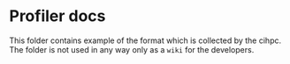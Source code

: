 # Profiler docs

This folder contains example of the format which is collected by the cihpc.
The folder is not used in any way only as a `wiki` for the developers.
